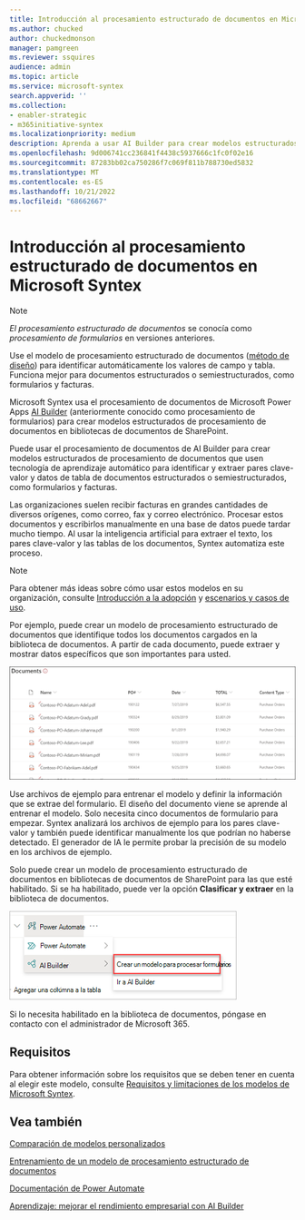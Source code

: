 ```yaml
---
title: Introducción al procesamiento estructurado de documentos en Microsoft Syntex
ms.author: chucked
author: chuckedmonson
manager: pamgreen
ms.reviewer: ssquires
audience: admin
ms.topic: article
ms.service: microsoft-syntex
search.appverid: ''
ms.collection:
- enabler-strategic
- m365initiative-syntex
ms.localizationpriority: medium
description: Aprenda a usar AI Builder para crear modelos estructurados de procesamiento de documentos en Microsoft Syntex.
ms.openlocfilehash: 9d006741cc236841f4438c5937666c1fc0f02e16
ms.sourcegitcommit: 87283bb02ca750286f7c069f811b788730ed5832
ms.translationtype: MT
ms.contentlocale: es-ES
ms.lasthandoff: 10/21/2022
ms.locfileid: "68662667"
---
```

# <a name="overview-of-structured-document-processing-in-microsoft-syntex"></a>Introducción al procesamiento estructurado de documentos en Microsoft Syntex

> [!NOTE]
> *El procesamiento estructurado de documentos* se conocía como *procesamiento de formularios* en versiones anteriores.

Use el modelo de procesamiento estructurado de documentos ([método de diseño](create-syntex-model.md#train-a-custom-model)) para identificar automáticamente los valores de campo y tabla. Funciona mejor para documentos estructurados o semiestructurados, como formularios y facturas.

Microsoft Syntex usa el procesamiento de documentos de Microsoft Power Apps [AI Builder](/ai-builder/form-processing-model-overview) (anteriormente conocido como procesamiento de formularios) para crear modelos estructurados de procesamiento de documentos en bibliotecas de documentos de SharePoint.
<!---
 ![AI Builder.](../media/content-understanding/ai-builder.png)
--->
Puede usar el procesamiento de documentos de AI Builder para crear modelos estructurados de procesamiento de documentos que usen tecnología de aprendizaje automático para identificar y extraer pares clave-valor y datos de tabla de documentos estructurados o semiestructurados, como formularios y facturas.

Las organizaciones suelen recibir facturas en grandes cantidades de diversos orígenes, como correo, fax y correo electrónico. Procesar estos documentos y escribirlos manualmente en una base de datos puede tardar mucho tiempo. Al usar la inteligencia artificial para extraer el texto, los pares clave-valor y las tablas de los documentos, Syntex automatiza este proceso. 

> [!NOTE]
> Para obtener más ideas sobre cómo usar estos modelos en su organización, consulte [Introducción a la adopción](adoption-getstarted.md) y [escenarios y casos de uso](adoption-scenarios.md).

Por ejemplo, puede crear un modelo de procesamiento estructurado de documentos que identifique todos los documentos cargados en la biblioteca de documentos. A partir de cada documento, puede extraer y mostrar datos específicos que son importantes para usted.

![Captura de pantalla que muestra la vista de la biblioteca de documentos.](../media/content-understanding/doc-lib-done.png)  

Use archivos de ejemplo para entrenar el modelo y definir la información que se extrae del formulario. El diseño del documento viene se aprende al entrenar el modelo. Solo necesita cinco documentos de formulario para empezar. Syntex analizará los archivos de ejemplo para los pares clave-valor y también puede identificar manualmente los que podrían no haberse detectado.  El generador de IA le permite probar la precisión de su modelo en los archivos de ejemplo.

Solo puede crear un modelo de procesamiento estructurado de documentos en bibliotecas de documentos de SharePoint para las que esté habilitado. Si se ha habilitado, puede ver la opción **Clasificar y extraer** en la biblioteca de documentos. 

![Captura de pantalla que muestra el modelo de AI Builder.](../media/content-understanding/create-ai-builder-model2.png)

Si lo necesita habilitado en la biblioteca de documentos, póngase en contacto con el administrador de Microsoft 365.

## <a name="requirements"></a>Requisitos

Para obtener información sobre los requisitos que se deben tener en cuenta al elegir este modelo, consulte [Requisitos y limitaciones de los modelos de Microsoft Syntex](requirements-and-limitations.md#structured-document-processing).

## <a name="see-also"></a>Vea también

[Comparación de modelos personalizados](difference-between-document-understanding-and-form-processing-model.md)

[Entrenamiento de un modelo de procesamiento estructurado de documentos](create-a-form-processing-model.md)

[Documentación de Power Automate](/power-automate/)

[Aprendizaje: mejorar el rendimiento empresarial con AI Builder](/training/paths/improve-business-performance-ai-builder/?source=learn)
